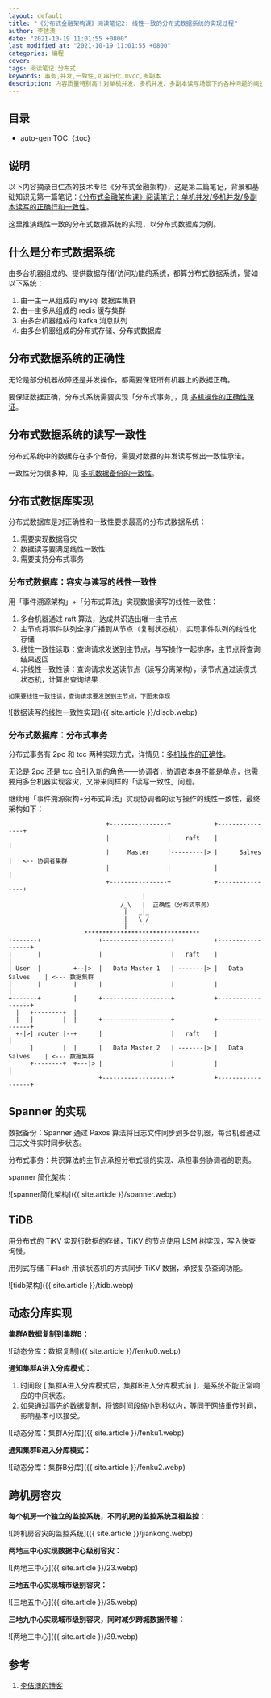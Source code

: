 ```yaml
---
layout: default
title: "《分布式金融架构课》阅读笔记2: 线性一致的分布式数据系统的实现过程"
author: 李佶澳
date: "2021-10-19 11:01:55 +0800"
last_modified_at: "2021-10-19 11:01:55 +0800"
categories: 编程
cover:
tags: 阅读笔记 分布式
keywords: 事务,并发,一致性,可串行化,mvcc,多副本
description: 内容质量特别高！对单机并发、多机并发、多副本读写场景下的各种问题的阐述，让人脑塞顿开
---
```


## 目录

* auto-gen TOC:
{:toc}

## 说明

以下内容摘录自仁杰的技术专栏《分布式金融架构》，这是第二篇笔记，背景和基础知识见第一篇笔记：[《分布式金融架构课》阅读笔记：单机并发/多机并发/多副本读写的正确行和一致性](编程/2021/10/11/geek-fenbushi-jr.html)。

这里推演线性一致的分布式数据系统的实现，以分布式数据库为例。

## 什么是分布式数据系统

由多台机器组成的、提供数据存储/访问功能的系统，都算分布式数据系统，譬如以下系统：

1. 由一主一从组成的 mysql 数据库集群
2. 由一主多从组成的 redis 缓存集群 
3. 由多台机器组成的 kafka 消息队列
4. 由多台机器组成的分布式存储、分布式数据库

## 分布式数据系统的正确性

无论是部分机器故障还是并发操作，都需要保证所有机器上的数据正确。

要保证数据正确，分布式系统需要实现「分布式事务」，见 [多机操作的正确性保证](/编程/2021/10/11/geek-fenbushi-jr.html#多机操作的正确性保证)。

## 分布式数据系统的读写一致性

分布式系统中的数据存在多个备份，需要对数据的并发读写做出一致性承诺。

一致性分为很多种，见 [多机数据备份的一致性](/2021/10/11/geek-fenbushi-jr.html#多机数据备份的一致性)。

## 分布式数据库实现

分布式数据库是对正确性和一致性要求最高的分布式数据系统：

1. 需要实现数据容灾
2. 数据读写要满足线性一致性
3. 需要支持分布式事务

### 分布式数据库：容灾与读写的线性一致性

用「事件溯源架构」+「分布式算法」实现数据读写的线性一致性：

1. 多台机器通过 raft 算法，达成共识选出唯一主节点
2. 主节点将事件队列全序广播到从节点（复制状态机），实现事件队列的线性化存储
3. 线性一致性读取：查询请求发送到主节点，与写操作一起排序，主节点将查询结果返回
4. 非线性一致性读：查询请求发送读节点（读写分离架构），读节点通过读模式状态机，计算出查询结果

`如果要线性一致性读，查询请求要发送到主节点，下图未体现`

![数据读写的线性一致性实现]({{ site.article }}/disdb.webp)

### 分布式数据库：分布式事务

分布式事务有 2pc 和 tcc 两种实现方式，详情见：[多机操作的正确性](/编程/2021/10/11/geek-fenbushi-jr.html#多机操作的正确性)。

无论是 2pc 还是 tcc 会引入新的角色——协调者，协调者本身不能是单点，也需要用多台机器实现容灾，又带来同样的「读写一致性」问题。

继续用「事件溯源架构+分布式算法」实现协调者的读写操作的线性一致性，最终架构如下：


```
                           +----------------+            +----------------+              
                           |                |    raft    |                |              
                           |     Master     |---------|> |      Salves    |   <-- 协调者集群
                           |                |            |                |              
                           +----------------+            +----------------+              
                                .    |                                                   
                               /_\   |  正确性（分布式事务）                                          
                                |   _|_                                                  
                                |   \ /                                                  
                                |    '                                                   
                     ********************************
+-------+                +-------------------+           +------------------+
|       |                |                   |   raft    |                  |
| User  |         +--|>  |   Data Master 1   | -------|> |   Data Salves    | <--- 数据集群
|       |         |      |                   |           |                  |
+-------+         |      +-------------------+           +------------------+
  |   +--------+  |                                                                  
  |   |        |  |      +-------------------+           +------------------+
  +-|>| router |--+      |                   |   raft    |                  |
      |        |  |      |   Data Master 2   | -------|> |   Data Salves    | <--- 数据集群
      +--------+  +---|> |                   |           |                  |
                         +-------------------+           +------------------+        
```

## Spanner 的实现

数据备份：Spanner 通过 Paxos 算法将日志文件同步到多台机器，每台机器通过日志文件实时同步状态。

分布式事务：共识算法的主节点承担分布式锁的实现、承担事务协调者的职责。

spanner 简化架构：

![spanner简化架构]({{ site.article }}/spanner.webp)

## TiDB

用分布式的 TiKV 实现行数据的存储，TiKV 的节点使用 LSM 树实现，写入快查询慢。

用列式存储 TiFlash 用读状态机的方式同步 TiKV 数据，承接复杂查询功能。

![tidb架构]({{ site.article }}/tidb.webp)

## 动态分库实现

**集群A数据复制到集群B：**

![动态分库：数据复制]({{ site.article }}/fenku0.webp)

**通知集群A进入分库模式：**

1. 时间段 [ 集群A进入分库模式后，集群B进入分库模式前 ]，是系统不能正常响应的中间状态。
2. 如果通过事先的数据复制，将该时间段缩小到秒以内，等同于网络重传时间，影响基本可以接受。

![动态分库：集群A分库]({{ site.article }}/fenku1.webp)

**通知集群B进入分库模式：**

![动态分库：集群B分库]({{ site.article }}/fenku2.webp)

## 跨机房容灾

**每个机房一个独立的监控系统，不同机房的监控系统互相监控：**

![跨机房容灾的监控系统]({{ site.article }}/jiankong.webp)

**两地三中心实现数据中心级别容灾：**

![两地三中心]({{ site.article }}/23.webp)


**三地五中心实现城市级别容灾：**

![三地五中心]({{ site.article }}/35.webp)

**三地九中心实现城市级别容灾，同时减少跨城数据传输：**

![两地三中心]({{ site.article }}/39.webp)

## 参考

1. [李佶澳的博客][1]

[1]: https://www.lijiaocn.com "李佶澳的博客"
